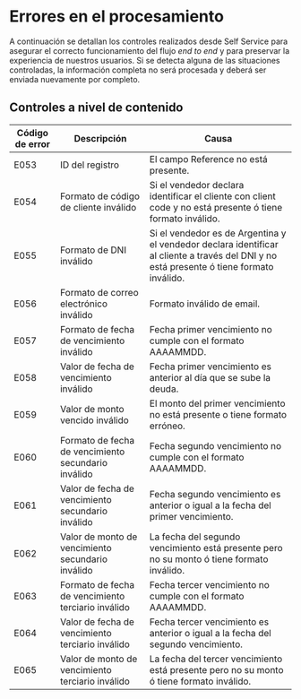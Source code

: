 # Errores en el procesamiento

A continuación se detallan los controles realizados desde Self Service para asegurar el correcto funcionamiento del flujo _end to end_ y para preservar la experiencia de nuestros usuarios. Si se detecta alguna de las situaciones controladas, la información completa no será procesada y deberá ser enviada nuevamente por completo.

## Controles a nivel de contenido

| Código de error | Descripción                                             | Causa                                                                                   |
|-----------------|---------------------------------------------------------|-----------------------------------------------------------------------------------------|
| E053            | ID del registro                                         | El campo Reference no está presente.                              |
| E054            | Formato de código de cliente inválido                  | Si el vendedor declara identificar el cliente con client code y no está presente ó tiene formato inválido. |
| E055            | Formato de DNI inválido                                 | Si el vendedor es de Argentina y el vendedor declara identificar al cliente a través del DNI y no está presente ó tiene formato inválido. |
| E056            | Formato de correo electrónico inválido                  | Formato inválido de email.                                                              |
| E057            | Formato de fecha de vencimiento inválido                | Fecha primer vencimiento no cumple con el formato AAAAMMDD.                              |
| E058            | Valor de fecha de vencimiento inválido                  | Fecha primer vencimiento es anterior al día que se sube la deuda.                        |
| E059            | Valor de monto vencido inválido                         | El monto del primer vencimiento no está presente o tiene formato erróneo.                |
| E060            | Formato de fecha de vencimiento secundario inválido     | Fecha segundo vencimiento no cumple con el formato AAAAMMDD.                             |
| E061            | Valor de fecha de vencimiento secundario inválido       | Fecha segundo vencimiento es anterior o igual a la fecha del primer vencimiento.          |
| E062            | Valor de monto de vencimiento secundario inválido       | La fecha del segundo vencimiento está presente pero no su monto ó tiene formato inválido. |
| E063            | Formato de fecha de vencimiento terciario inválido      | Fecha tercer vencimiento no cumple con el formato AAAAMMDD.                              |
| E064            | Valor de fecha de vencimiento terciario inválido        | Fecha tercer vencimiento es anterior o igual a la fecha del segundo vencimiento.          |
| E065            | Valor de monto de vencimiento terciario inválido        | La fecha del tercer vencimiento está presente pero no su monto ó tiene formato inválido. |
